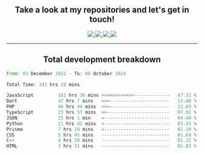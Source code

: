 <h2 align="center">
  Take a look at my repositories and let's get in touch!
</h2>
<p align="center">
  <a href="https://www.instagram.com/rayhanarkan?igsh=MXM3dHhmMTZ3ZWVsaA==">
    <img src="https://img.icons8.com/material-outlined/30/689d6a/instagram.png"/>
  </a>
  <a href="https://www.linkedin.com/in/rayhanarkan/">
    <img src="https://img.icons8.com/material-outlined/30/689d6a/linkedin.png"/>
  </a>
  <a href="">
    <img src="https://img.icons8.com/material-outlined/30/689d6a/geography.png"/>
  </a>
  <a href="mailto:rayhanarkan30@gmail.com">
    <img src="https://img.icons8.com/material-outlined/30/689d6a/email.png"/>
  </a>
</p>

---

<h2 align="center">Total development breakdown</h2>

<p align="center">
<!--START_SECTION:waka-->

```rust
From: 03 December 2022 - To: 06 October 2024

Total Time: 341 hrs 29 mins

JavaScript         161 hrs 36 mins >>>>>>>>>>>>-------------   47.32 %
Dart               47 hrs 7 mins   >>>----------------------   13.80 %
PHP                46 hrs 44 mins  >>>----------------------   13.69 %
TypeScript         23 hrs 57 mins  >>-----------------------   07.02 %
JSON               15 hrs 1 min    >------------------------   04.40 %
Python             11 hrs 42 mins  >------------------------   03.43 %
Prisma             7 hrs 10 mins   >------------------------   02.10 %
CSS                5 hrs 45 mins   -------------------------   01.69 %
C++                4 hrs 30 mins   -------------------------   01.32 %
HTML               3 hrs 31 mins   -------------------------   01.03 %
```

<!--END_SECTION:waka-->
</p>
